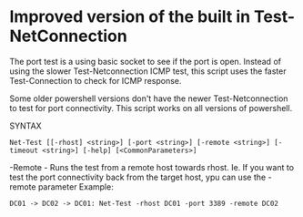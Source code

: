 # Improved version of the built in Test-NetConnection

The port test is a using basic socket to see if the port is open.
Instead of using the slower Test-Netconnection ICMP test, this script uses the faster Test-Connection to check for ICMP response.

Some older powershell versions don't have the newer Test-Netconnection to test for port connectivity. This script works on all versions of powershell.


SYNTAX

    Net-Test [[-rhost] <string>] [-port <string>] [-remote <string>] [-timeout <string>] [-help] [<CommonParameters>]

-Remote - Runs the test from a remote host towards rhost.
Ie. If you want to test the port connectivity back from the target host, ypu can use the -remote parameter
Example: 

    DC01 -> DC02 -> DC01: Net-Test -rhost DC01 -port 3389 -remote DC02
